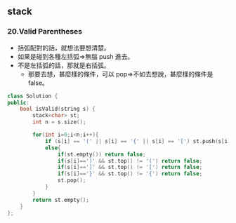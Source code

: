 ## stack

### 20.Valid Parentheses

-   括弧配對的話，就想法要想清楚。
-   如果是碰到各種左括弧=>無腦 push 進去。
-   不是左括弧的話，那就是右括弧。
    -   那要去想，甚麼樣的條件，可以 pop=>不如去想說，甚麼樣的條件是 false。

```cpp
class Solution {
public:
    bool isValid(string s) {
        stack<char> st;
        int n = s.size();

        for(int i=0;i<n;i++){
            if (s[i] == '(' || s[i] == '{' || s[i] == '[') st.push(s[i]);
            else{
                if(st.empty()) return false;
                if(s[i]==')' && st.top() != '(') return false;
                if(s[i]==']' && st.top() != '[') return false;
                if(s[i]=='}' && st.top() != '{') return false;
                st.pop();
            }
        }
        return st.empty();
    }
};
```
